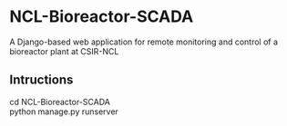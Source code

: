 # NCL-Bioreactor-SCADA
A Django-based web application for remote monitoring and control of a bioreactor plant at CSIR-NCL

## Intructions
cd NCL-Bioreactor-SCADA <br>
python manage.py runserver

